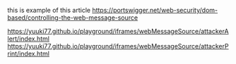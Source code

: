 
this is example of this article https://portswigger.net/web-security/dom-based/controlling-the-web-message-source

https://yuuki77.github.io/playground/iframes/webMessageSource/attackerAlert/index.html
https://yuuki77.github.io/playground/iframes/webMessageSource/attackerPrint/index.html